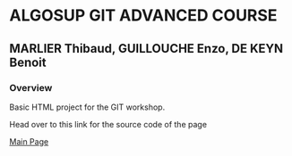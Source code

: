 # ALGOSUP GIT ADVANCED COURSE
## MARLIER Thibaud, GUILLOUCHE Enzo, DE KEYN Benoit

### Overview

Basic HTML project for the GIT workshop.

Head over to this link for the source code of the page 

[Main Page](https://github.com/Biohazardyee/Git-Advanced-Workshop-THIBAUD-ENZO-BENOIT/blob/main/benedictus.html)